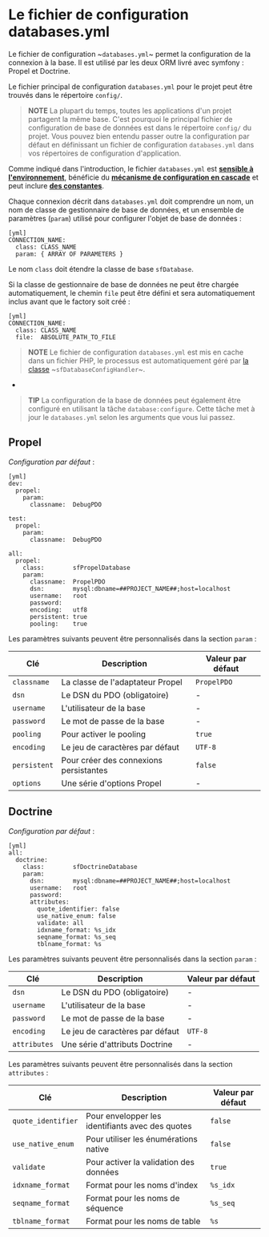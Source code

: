 Le fichier de configuration databases.yml
====================================

Le fichier de configuration ~`databases.yml`~ permet la configuration de
la connexion à la base. Il est utilisé par les deux ORM livré avec symfony : Propel et
Doctrine.

Le fichier principal de configuration `databases.yml` pour le projet peut être trouvés
dans le répertoire `config/`.

>**NOTE**
>La plupart du temps, toutes les applications d'un projet partagent la même
>base. C'est pourquoi le principal fichier de configuration de base de données est dans le
>répertoire `config/` du projet. Vous pouvez bien entendu passer outre la configuration
>par défaut en définissant un fichier de configuration `databases.yml` dans vos
>répertoires de configuration d'application.

Comme indiqué dans l'introduction, le fichier `databases.yml` est
[**sensible à l'environnement**](#chapter_03_sensibilisation_a_l_environnement), bénéficie du
[**mécanisme de configuration en cascade**](#chapter_03_configuration_en_cascade)
et peut inclure [**des constantes**](#chapter_03_constantes).

Chaque connexion décrit dans `databases.yml` doit comprendre un nom, un nom de classe
de gestionnaire de base de données, et un ensemble de paramètres (`param`) utilisé pour configurer
l'objet de base de données :

    [yml]
    CONNECTION_NAME:
      class: CLASS_NAME
      param: { ARRAY OF PARAMETERS }

Le nom `class` doit étendre la classe de base `sfDatabase`.

Si la classe de gestionnaire de base de données ne peut être chargée automatiquement, le chemin `file` peut être
défini et sera automatiquement inclus avant que le factory soit créé :

    [yml]
    CONNECTION_NAME:
      class: CLASS_NAME
      file:  ABSOLUTE_PATH_TO_FILE

>**NOTE**
>Le fichier de configuration `databases.yml` est mis en cache dans un fichier PHP, le
>processus est automatiquement géré par [la classe](#chapter_14_config_handlers_yml) 
>~`sfDatabaseConfigHandler`~.

-

>**TIP**
>La configuration de la base de données peut également être configuré en utilisant la
>tâche `database:configure`. Cette tâche met à jour le `databases.yml`
>selon les arguments que vous lui passez.

Propel
------

*Configuration par défaut* :

    [yml]
    dev:
      propel:
        param:
          classname:  DebugPDO

    test:
      propel:
        param:
          classname:  DebugPDO

    all:
      propel:
        class:        sfPropelDatabase
        param:
          classname:  PropelPDO
          dsn:        mysql:dbname=##PROJECT_NAME##;host=localhost
          username:   root
          password:   
          encoding:   utf8
          persistent: true
          pooling:    true

Les paramètres suivants peuvent être personnalisés dans la section `param` :

 | Clé          | Description                              | Valeur par défaut |
 | ------------ | ---------------------------------------- | ----------------- |
 | `classname`  | La classe de l'adaptateur Propel         | `PropelPDO`       |
 | `dsn`        | Le DSN du PDO (obligatoire)              | -                 |
 | `username`   | L'utilisateur de la base                 | -                 |
 | `password`   | Le mot de passe de la base               | -                 |
 | `pooling`    | Pour activer le pooling                  | `true`            |
 | `encoding`   | Le jeu de caractères par défaut          | `UTF-8`           |
 | `persistent` | Pour créer des connexions persistantes   | `false`           |
 | `options`    | Une série d'options Propel               | -                 |

Doctrine
--------

*Configuration par défaut* :

    [yml]
    all:
      doctrine:
        class:        sfDoctrineDatabase
        param:
          dsn:        mysql:dbname=##PROJECT_NAME##;host=localhost
          username:   root
          password:   
          attributes:
            quote_identifier: false
            use_native_enum: false
            validate: all
            idxname_format: %s_idx
            seqname_format: %s_seq
            tblname_format: %s

Les paramètres suivants peuvent être personnalisés dans la section `param` :

 | Clé          | Description                              | Valeur par défaut |
 | ------------ | ---------------------------------------- | ----------------- |
 | `dsn`        | Le DSN du PDO (obligatoire)              | -                 |
 | `username`   | L'utilisateur de la base                 | -                 |
 | `password`   | Le mot de passe de la base               | -                 |
 | `encoding`   | Le jeu de caractères par défaut          | `UTF-8`           |
 | `attributes` | Une série d'attributs Doctrine           | -                 |

Les paramètres suivants peuvent être personnalisés dans la section `attributes` :

 | Clé                 | Description                                       | Valeur par défaut |
 | ------------------- | ------------------------------------------------- | ----------------- |
 | `quote_identifier`  | Pour envelopper les identifiants avec des quotes  | `false`           |
 | `use_native_enum`   | Pour utiliser les énumérations native             | `false`           |
 | `validate`          | Pour activer la validation des données            | `true`            |
 | `idxname_format`    | Format pour les noms d'index                      | `%s_idx`          |
 | `seqname_format`    | Format pour les noms de séquence                  | `%s_seq`          |
 | `tblname_format`    | Format pour les noms de table                     | `%s`              |
